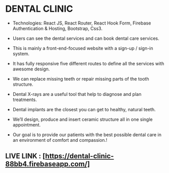 # DENTAL CLINIC

- Technologies: React JS, React Router, React Hook Form, Firebase Authentication & Hosting, Bootstrap, Css3.

- Users can see the dental services and can book dental care services.

- This is mainly a front-end-focused website with a sign-up / sign-in system.

- It has fully responsive five different routes to define all the services with awesome design.

- We can replace missing teeth or repair missing parts of the tooth structure.

- Dental X-rays are a useful tool that help to diagnose and plan treatments.

- Dental implants are the closest you can get to healthy, natural teeth.

- We’ll design, produce and insert ceramic structure all in one single appointment.

- Our goal is to provide our patients with the best possible dental care in an environment of comfort and compassion.!

## LIVE LINK : [https://dental-clinic-88bb4.firebaseapp.com/]
